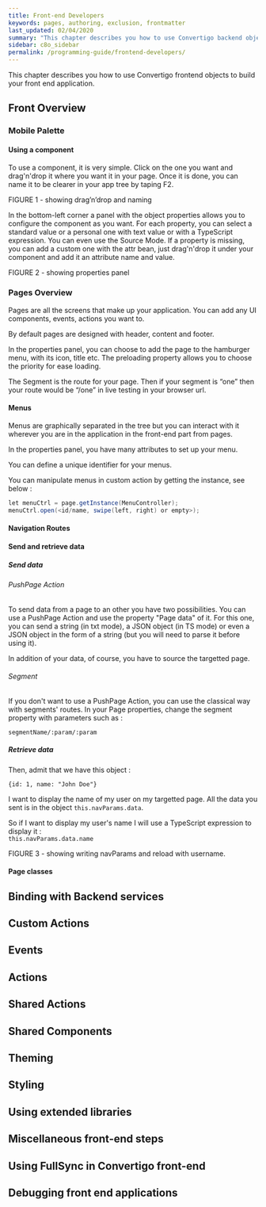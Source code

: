 ```yaml
---
title: Front-end Developers
keywords: pages, authoring, exclusion, frontmatter
last_updated: 02/04/2020
summary: "This chapter describes you how to use Convertigo backend objects to connect your data and build backend services."
sidebar: c8o_sidebar
permalink: /programming-guide/frontend-developers/
---
```

This chapter describes you how to use Convertigo frontend objects to build your front end application.

## Front Overview

### Mobile Palette

#### Using a component
To use a component, it is very simple. Click on the one you want and drag'n'drop it where you want it in your page. Once it is done, you can name it to be clearer in your app tree by taping F2. 

FIGURE 1 - showing drag’n’drop and naming

In the bottom-left corner a panel with the object properties allows you to configure the component as you want. For each property, you can select a standard value or a personal one with text value or with a TypeScript expression. You can even use the Source Mode. If a property is missing, you can add a custom one with the attr bean, just drag'n'drop it under your component and add it an attribute name and value. 

FIGURE 2 - showing properties panel 

### Pages Overview

Pages are all the screens that make up your application. You can add any UI components, events, actions you want to.

By default pages are designed with header, content and footer. 

In the properties panel, you can choose to add the page to the hamburger menu, with its icon, title etc. 
The preloading property allows you to choose the priority for ease loading. 

The Segment is the route for your page. Then if your segment is “one” then your route would be “/one” in live testing in your browser url.

#### Menus

Menus are graphically separated in the tree but you can interact with it wherever you are in the application in the front-end part from pages.

In the properties panel, you have many attributes to set up your menu. 

You can define a unique identifier for your menus.

You can manipulate menus in custom action by getting the instance, see below : 

```java
let menuCtrl = page.getInstance(MenuController);
menuCtrl.open(<id/name, swipe(left, right) or empty>);
```

#### Navigation Routes

#### Send and retrieve data

##### Send data

###### PushPage Action

To send data from a page to an other you have two possibilities. You can use a PushPage Action and use the property "Page data" of it. For this one, you can send a string (in txt mode), a JSON object (in TS mode) or even a JSON object in the form of a string (but you will need to parse it before using it).

In addition of your data, of course, you have to source the targetted page.

###### Segment

If you don't want to use a PushPage Action, you can use the classical way with segments' routes. 
In your Page properties, change the segment property with parameters such as :

    segmentName/:param/:param


##### Retrieve data

Then, admit that we have this object :

    {id: 1, name: "John Doe"}

I want to display the name of my user on my targetted page.
All the data you sent is in the object <code>this.navParams.data</code>.

So if I want to display my user's name I will use a TypeScript expression to display it : <br />
<code>this.navParams.data.name</code>

FIGURE 3 - showing writing navParams and reload with username.



#### Page classes

## Binding with Backend services

## Custom Actions

## Events

## Actions

## Shared Actions

## Shared Components

## Theming

## Styling

## Using extended libraries

## Miscellaneous front-end steps

## Using FullSync in Convertigo front-end

## Debugging front end applications